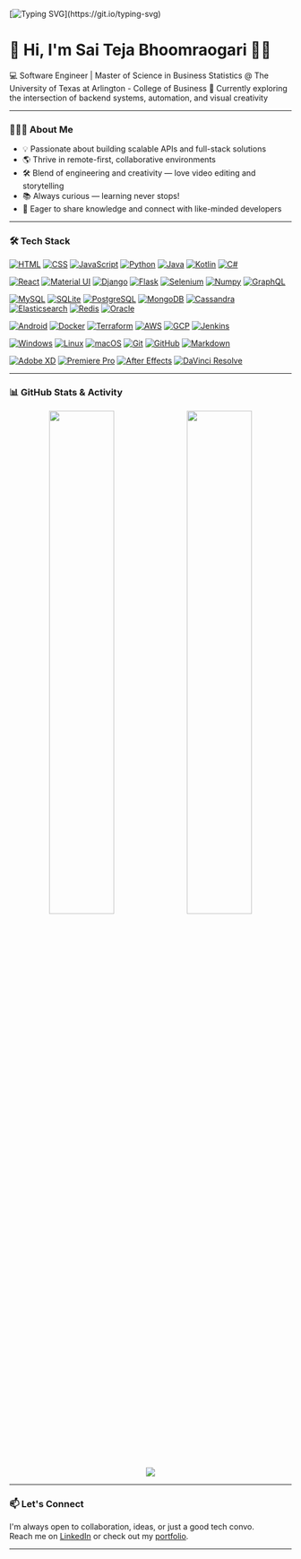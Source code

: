 [![Typing SVG](https://readme-typing-svg.demolab.com?font=Fira+Code&size=22&pause=2000&center=false&vCenter=true&width=520&lines=Coding+is+a+journey,+not+a+destination.)](https://git.io/typing-svg)

# 👋 Hi, I'm Sai Teja Bhoomraogari 👨‍🍳

💻 Software Engineer | Master of Science in Business Statistics @ The University of Texas at Arlington - College of Business
📍 Currently exploring the intersection of backend systems, automation, and visual creativity  

---

### 👨🏻‍💻 About Me

- 💡 Passionate about building scalable APIs and full-stack solutions  
- 🌎 Thrive in remote-first, collaborative environments  
- 🛠️ Blend of engineering and creativity — love video editing and storytelling  
- 📚 Always curious — learning never stops!  
- 🤝 Eager to share knowledge and connect with like-minded developers  

---

### 🛠️ Tech Stack

<!-- Languages -->
[![HTML](https://img.shields.io/badge/HTML-E34F26?style=for-the-badge&logo=html5&logoColor=white)](https://developer.mozilla.org/en-US/docs/Web/HTML)
[![CSS](https://img.shields.io/badge/CSS-1572B6?style=for-the-badge&logo=css3&logoColor=white)](https://developer.mozilla.org/en-US/docs/Web/CSS)
[![JavaScript](https://img.shields.io/badge/JavaScript-F7DF1E?style=for-the-badge&logo=javascript&logoColor=black)](https://developer.mozilla.org/en-US/docs/Web/JavaScript)
[![Python](https://img.shields.io/badge/Python-3776AB?style=for-the-badge&logo=python&logoColor=white)](https://www.python.org/)
[![Java](https://img.shields.io/badge/Java-ED8B00?style=for-the-badge&logo=openjdk&logoColor=white)](https://www.java.com/)
[![Kotlin](https://img.shields.io/badge/Kotlin-0095D5?style=for-the-badge&logo=kotlin&logoColor=white)](https://kotlinlang.org/)
[![C#](https://img.shields.io/badge/C%23-239120?style=for-the-badge&logo=c-sharp&logoColor=white)](https://learn.microsoft.com/en-us/dotnet/csharp/)

<!-- Frameworks & Libraries -->
[![React](https://img.shields.io/badge/React-20232A?style=for-the-badge&logo=react&logoColor=61DAFB)](https://reactjs.org/)
[![Material UI](https://img.shields.io/badge/Material--UI-0081CB?style=for-the-badge&logo=mui&logoColor=white)](https://mui.com/)
[![Django](https://img.shields.io/badge/Django-092E20?style=for-the-badge&logo=django&logoColor=white)](https://www.djangoproject.com/)
[![Flask](https://img.shields.io/badge/Flask-000000?style=for-the-badge&logo=flask&logoColor=white)](https://flask.palletsprojects.com/)
[![Selenium](https://img.shields.io/badge/Selenium-43B02A?style=for-the-badge&logo=selenium&logoColor=white)](https://www.selenium.dev/)
[![Numpy](https://img.shields.io/badge/Numpy-013243?style=for-the-badge&logo=numpy&logoColor=white)](https://numpy.org/)
[![GraphQL](https://img.shields.io/badge/GraphQL-E10098?style=for-the-badge&logo=graphql&logoColor=white)](https://graphql.org/)

<!-- Databases -->
[![MySQL](https://img.shields.io/badge/MySQL-4479A1?style=for-the-badge&logo=mysql&logoColor=white)](https://www.mysql.com/)
[![SQLite](https://img.shields.io/badge/SQLite-003B57?style=for-the-badge&logo=sqlite&logoColor=white)](https://www.sqlite.org/)
[![PostgreSQL](https://img.shields.io/badge/PostgreSQL-4169E1?style=for-the-badge&logo=postgresql&logoColor=white)](https://www.postgresql.org/)
[![MongoDB](https://img.shields.io/badge/MongoDB-4EA94B?style=for-the-badge&logo=mongodb&logoColor=white)](https://www.mongodb.com/)
[![Cassandra](https://img.shields.io/badge/Cassandra-1287B1?style=for-the-badge&logo=apache-cassandra&logoColor=white)](https://cassandra.apache.org/)
[![Elasticsearch](https://img.shields.io/badge/Elasticsearch-005571?style=for-the-badge&logo=elasticsearch&logoColor=white)](https://www.elastic.co/)
[![Redis](https://img.shields.io/badge/Redis-DC382D?style=for-the-badge&logo=redis&logoColor=white)](https://redis.io/)
[![Oracle](https://img.shields.io/badge/Oracle-F80000?style=for-the-badge&logo=oracle&logoColor=white)](https://www.oracle.com/)

<!-- Platforms & DevOps -->
[![Android](https://img.shields.io/badge/Android-3DDC84?style=for-the-badge&logo=android&logoColor=white)](https://developer.android.com/)
[![Docker](https://img.shields.io/badge/Docker-2496ED?style=for-the-badge&logo=docker&logoColor=white)](https://www.docker.com/)
[![Terraform](https://img.shields.io/badge/Terraform-7B42BC?style=for-the-badge&logo=terraform&logoColor=white)](https://www.terraform.io/)
[![AWS](https://img.shields.io/badge/AWS-232F3E?style=for-the-badge&logo=amazon-aws&logoColor=white)](https://aws.amazon.com/)
[![GCP](https://img.shields.io/badge/Google%20Cloud-4285F4?style=for-the-badge&logo=google-cloud&logoColor=white)](https://cloud.google.com/)
[![Jenkins](https://img.shields.io/badge/Jenkins-D24939?style=for-the-badge&logo=jenkins&logoColor=white)](https://www.jenkins.io/)

<!-- Operating Systems & Tools -->
[![Windows](https://img.shields.io/badge/Windows-0078D6?style=for-the-badge&logo=windows&logoColor=white)](https://www.microsoft.com/en-us/windows)
[![Linux](https://img.shields.io/badge/Linux-FCC624?style=for-the-badge&logo=linux&logoColor=black)](https://www.linux.org/)
[![macOS](https://img.shields.io/badge/macOS-000000?style=for-the-badge&logo=apple&logoColor=white)](https://www.apple.com/macos/)
[![Git](https://img.shields.io/badge/Git-F05032?style=for-the-badge&logo=git&logoColor=white)](https://git-scm.com/)
[![GitHub](https://img.shields.io/badge/GitHub-181717?style=for-the-badge&logo=github&logoColor=white)](https://github.com/)
[![Markdown](https://img.shields.io/badge/Markdown-000000?style=for-the-badge&logo=markdown&logoColor=white)](https://www.markdownguide.org/)

<!-- Creative Tools -->
[![Adobe XD](https://img.shields.io/badge/AdobeXD-FF61F6?style=for-the-badge&logo=adobe-xd&logoColor=white)](https://www.adobe.com/products/xd.html)
[![Premiere Pro](https://img.shields.io/badge/Premiere%20Pro-9999FF?style=for-the-badge&logo=adobe-premiere-pro&logoColor=white)](https://www.adobe.com/products/premiere.html)
[![After Effects](https://img.shields.io/badge/After%20Effects-9999FF?style=for-the-badge&logo=adobe-after-effects&logoColor=white)](https://www.adobe.com/products/aftereffects.html)
[![DaVinci Resolve](https://img.shields.io/badge/DaVinci%20Resolve-1D1D1D?style=for-the-badge&logo=blackmagicdesign&logoColor=white)](https://www.blackmagicdesign.com/products/davinciresolve)

---

### 📊 GitHub Stats & Activity

<p align="center">
  <img width="48%" src="https://github-readme-stats.vercel.app/api?username=your-github-username&show_icons=true&theme=react&hide_title=true" />
  <img width="48%" src="https://github-readme-streak-stats.herokuapp.com/?user=your-github-username&theme=react" />
</p>

<p align="center">
  <img src="https://github-readme-activity-graph.vercel.app/graph?username=your-github-username&theme=react-dark" />
</p>

---

### 📫 Let's Connect

I'm always open to collaboration, ideas, or just a good tech convo.  
Reach me on [LinkedIn](https://www.linkedin.com/in/saitejapro/) or check out my [portfolio](https://saiteja.pro/).

---

